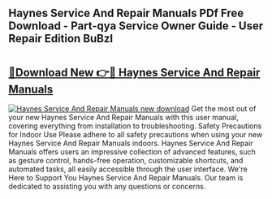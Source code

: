 ## Haynes Service And Repair Manuals PDf Free Download - Part-qya Service Owner Guide - User Repair Edition BuBzI

# <h2><a href="http://bc45650.oget.top/?id=Haynes+Service+And+Repair+Manuals">🔗Download New 👉🔴 Haynes Service And Repair Manuals</a></h2>

[![Haynes Service And Repair Manuals new download](https://i.imgur.com/5g1atiW.png)](http://bc45650.oget.top/?id=Haynes+Service+And+Repair+Manuals)
Get the most out of your new Haynes Service And Repair Manuals with this user manual, covering everything from installation to troubleshooting. Safety Precautions for Indoor Use Please adhere to all safety precautions when using your new Haynes Service And Repair Manuals indoors. Haynes Service And Repair Manuals offers users an impressive collection of advanced features, such as gesture control, hands-free operation, customizable shortcuts, and automated tasks, all easily accessible through the user interface. We're Here to Support You Haynes Service And Repair Manuals. Our team is dedicated to assisting you with any questions or concerns.
